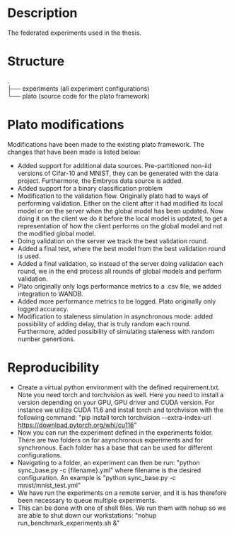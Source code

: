 # Description
The federated experiments used in the thesis.  

# Structure
.  
├── experiments (all experiment configurations)  
└── plato (source code for the plato framework)  

# Plato modifications
Modifications have been made to the existing plato framework. The changes that have been made is listed below:
- Added support for additional data sources. Pre-partitioned non-iid versions of Cifar-10 and MNIST, they can be generated with the data project. Furthermore, the Embryos data source is added.
- Added support for a binary classification problem
- Modification to the validation flow. Originally plato had to ways  of performing validation. Either on the client after it had modified its local model or on the server when the global model has been updated. Now doing it on the client we do it before the local model is updated, to get a representation of how the client performs on the global model and not the modified global model.
- Doing validation on the server we track the best validation round.
- Added a final test, where the best model from the best validation round is used. 
- Added a final validation, so instead of the server doing validation each round, we in the end process all rounds of global models and perform validation. 
- Plato originally only logs performance metrics to a .csv file, we added integration to WANDB. 
- Added more performance metrics to be logged. Plato originally only logged accuracy.
- Modification to staleness simulation in asynchronous mode: added possibility of adding delay, that is truly random each round. Furthermore, added possibility of simulating staleness with random number genertions. 

# Reproducibility
- Create a virtual python environment with the defined requirement.txt. Note you need torch and torchvision as well. Here you need to install a version depending on your GPU, GPU driver and CUDA version. For instance we utilize CUDA 11.6 and install torch and  torchvision with the following command: "pip install torch torchvision --extra-index-url https://download.pytorch.org/whl/cu116"
- Now you can run the experiment defined in the experiments folder. There are two folders on for asynchronous experiments and for synchronous. Each folder has a base that can be used for different configurations. 
- Navigating to a folder, an experiment can then be run: "python sync_base.py -c {filename}.yml" where filename is the desired configuration. An example is "python sync_base.py -c mnist/mnist_test.yml" 
- We have run the experiments on a remote server, and it is has therefore been necessary to queue multiple experiments. 
- This can be done with one of shell files. We run them with nohup so we are able to shut down our workstations: "nohup run_benchmark_experiments.sh &"
